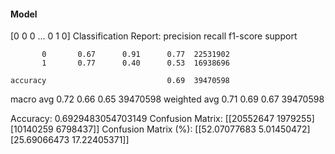 #### Model
[0 0 0 ... 0 1 0]
Classification Report:
              precision    recall  f1-score   support

           0       0.67      0.91      0.77  22531902
           1       0.77      0.40      0.53  16938696

    accuracy                           0.69  39470598
   macro avg       0.72      0.66      0.65  39470598
weighted avg       0.71      0.69      0.67  39470598

Accuracy: 0.6929483054703149
Confusion Matrix:
[[20552647  1979255]
 [10140259  6798437]]
Confusion Matrix (%):
[[52.07077683  5.01450472]
 [25.69066473 17.22405371]]
